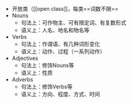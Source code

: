 - 开放类（[[open class]]，每类==词数不限==
- Nouns
	- 句法上：可作物主、可有限定词、有复数形式
	- 语义上：人名、地名和物名等
- Verbs
	- 句法上：作谓语、有几种词形变化
	- 语义上：动作、过程（一系列动作）
- Adjectives
	- 句法上：修饰Nouns等
	- 语义上：性质
- Adverbs
	- 句法上：修饰Verbs等
	- 语义上：方向、程度、方式、时间
